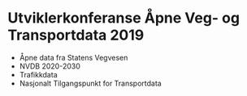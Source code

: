 # Utviklerkonferanse Åpne Veg- og Transportdata 2019

* Åpne data fra Statens Vegvesen
* NVDB 2020-2030
* Trafikkdata
* Nasjonalt Tilgangspunkt for Transportdata

